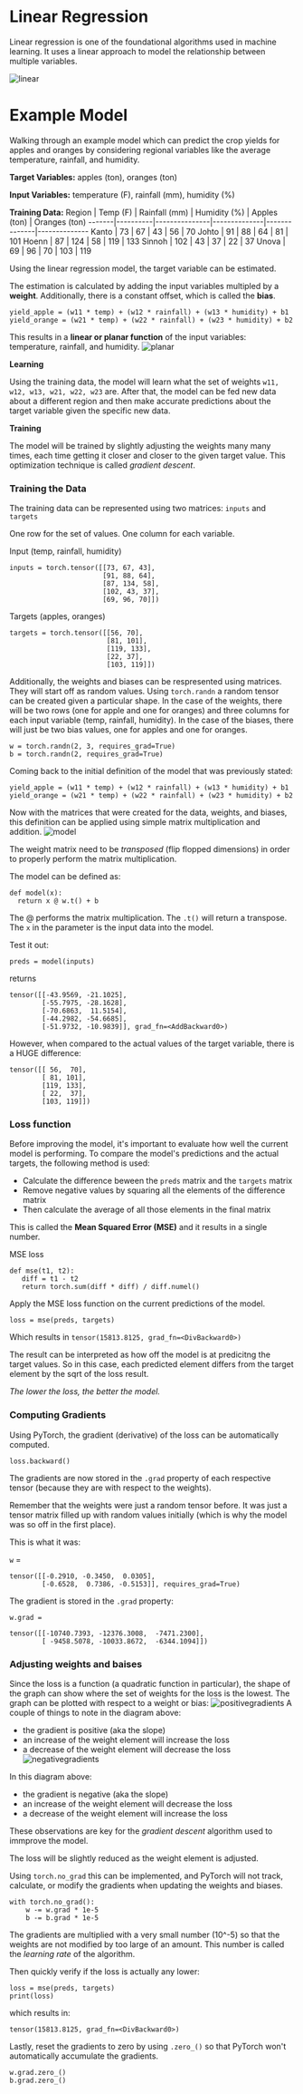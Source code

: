 # Linear Regression
Linear regression is one of the foundational algorithms used in machine learning. It uses a linear approach to model the relationship between multiple variables.

![linear](https://backlog.com/wp-blog-app/uploads/2019/12/Nulab-Gradient-descent-for-linear-regression-using-Golang-Blog.png)

# Example Model
Walking through an example model which can predict the crop yields for apples and oranges by considering regional variables like the average temperature, rainfall, and humidity.

**Target Variables:** apples (ton), oranges (ton)

**Input Variables:** temperature (F), rainfall (mm), humidity (%)

**Training Data:**
Region | Temp (F) | Rainfall (mm) | Humidity (%) | Apples (ton) | Oranges (ton)
-------|----------|---------------|--------------|--------------|--------------
Kanto | 73 | 67 | 43 | 56 | 70
Johto | 91 | 88 | 64 | 81 | 101
Hoenn | 87 | 124 | 58 | 119 | 133
Sinnoh | 102 | 43 | 37 | 22 | 37
Unova | 69 | 96 | 70 | 103 | 119

Using the linear regression model, the target variable can be estimated.

The estimation is calculated by adding the input variables multipled by a **weight**. Additionally, there is a constant offset, which is called the **bias**.

```
yield_apple = (w11 * temp) + (w12 * rainfall) + (w13 * humidity) + b1
yield_orange = (w21 * temp) + (w22 * rainfall) + (w23 * humidity) + b2
```
This results in a **linear or planar function** of the input variables: temperature, rainfall, and humidity.
![planar](https://i.imgur.com/4DJ9f8X.png)

**Learning**

Using the training data, the model will learn what the set of weights `w11, w12, w13, w21, w22, w23` are. After that, the model can be fed new data about a different region and then make accurate predictions about the target variable given the specific new data.

**Training**

The model will be trained by slightly adjusting the weights many many times, each time getting it closer and closer to the given target value. This optimization technique is called *gradient descent*.


### Training the Data
The training data can be represented using two matrices: `inputs` and `targets` 

One row for the set of values. One column for each variable.

Input (temp, rainfall, humidity)
```
inputs = torch.tensor([[73, 67, 43], 
                       [91, 88, 64], 
                       [87, 134, 58], 
                       [102, 43, 37], 
                       [69, 96, 70]])
```
Targets (apples, oranges)
```
targets = torch.tensor([[56, 70], 
                        [81, 101], 
                        [119, 133], 
                        [22, 37], 
                        [103, 119]])
```
Additionally, the weights and biases can be respresented using matrices. They will start off as random values. Using `torch.randn` a random tensor can be created given a particular shape. In the case of the weights, there will be two rows (one for apple and one for oranges) and three columns for each input variable (temp, rainfall, humidity). In the case of the biases, there will just be two bias values, one for apples and one for oranges.
```
w = torch.randn(2, 3, requires_grad=True)
b = torch.randn(2, requires_grad=True)
```
Coming back to the initial definition of the model that was previously stated:
```
yield_apple = (w11 * temp) + (w12 * rainfall) + (w13 * humidity) + b1
yield_orange = (w21 * temp) + (w22 * rainfall) + (w23 * humidity) + b2
```
Now with the matrices that were created for the data, weights, and biases, this definition can be applied using simple matrix multiplication and addition.
![model](https://i.imgur.com/WGXLFvA.png)

The weight matrix need to be *transposed* (flip flopped dimensions) in order to properly perform the matrix multiplication.

The model can be defined as:
```
def model(x):
  return x @ w.t() + b
```
The @ performs the matrix multiplication. The `.t()` will return a transpose. The `x` in the parameter is the input data into the model.

Test it out:

`preds = model(inputs)`

returns
```
tensor([[-43.9569, -21.1025],
        [-55.7975, -28.1628],
        [-70.6863,  11.5154],
        [-44.2982, -54.6685],
        [-51.9732, -10.9839]], grad_fn=<AddBackward0>)
```
However, when compared to the actual values of the target variable, there is a HUGE difference:
```
tensor([[ 56,  70],
        [ 81, 101],
        [119, 133],
        [ 22,  37],
        [103, 119]])
```
### Loss function
Before improving the model, it's important to evaluate how well the current model is performing. To compare the model's predictions and the actual targets, the following method is used:
- Calculate the difference beween the `preds` matrix and the `targets` matrix
- Remove negative values by squaring all the elements of the difference matrix
- Then calculate the average of all those elements in the final matrix

This is called the **Mean Squared Error (MSE)** and it results in a single number.

MSE loss
```
def mse(t1, t2):
   diff = t1 - t2
   return torch.sum(diff * diff) / diff.numel()
```
Apply the MSE loss function on the current predictions of the model.
```
loss = mse(preds, targets)
```
Which results in `tensor(15813.8125, grad_fn=<DivBackward0>)`

The result can be interpreted as how off the model is at predicitng the target values. So in this case, each predicted element differs from the target element by the sqrt of the loss result.

*The lower the loss, the better the model.*

### Computing Gradients
Using PyTorch, the gradient (derivative) of the loss can be automatically computed. 
```
loss.backward()
```
The gradients are now stored in the `.grad` property of each respective tensor (because they are with respect to the weights).

Remember that the weights were just a random tensor before. It was just a tensor matrix filled up with random values initially (which is why the model was so off in the first place).

This is what it was:

`w` = 
```
tensor([[-0.2910, -0.3450,  0.0305],
        [-0.6528,  0.7386, -0.5153]], requires_grad=True)
```
The gradient is stored in the `.grad` property:

`w.grad = `
```
tensor([[-10740.7393, -12376.3008,  -7471.2300],
        [ -9458.5078, -10033.8672,  -6344.1094]])
```

### Adjusting weights and baises
Since the loss is a function (a quadratic function in particular), the shape of the graph can show where the set of weights for the loss is the lowest. The graph can be plotted with respect to a weight or bias:
![positivegradients](https://i.imgur.com/WLzJ4xP.png)
A couple of things to note in the diagram above:
- the gradient is positive (aka the slope)
- an increase of the weight element will increase the loss
- a decrease of the weight element will decrease the loss
![negativegradients](https://i.imgur.com/dvG2fxU.png)

In this diagram above:
- the gradient is negative (aka the slope)
- an increase of the weight element will decrease the loss
- a decrease of the weight element will increase the loss

These observations are key for the *gradient descent* algorithm used to immprove the model. 

The loss will be slightly reduced as the weight element is adjusted.

Using `torch.no_grad` this can be implemented, and PyTorch will not track, calculate, or modify the gradients when updating the weights and biases.
```
with torch.no_grad():
    w -= w.grad * 1e-5
    b -= b.grad * 1e-5
```
The gradients are multiplied with a very small number (10^-5) so that the weights are not modified by too large of an amount. This number is called the *learning rate* of the algorithm.

Then quickly verify if the loss is actually any lower:
```
loss = mse(preds, targets)
print(loss)
```
which results in:
```
tensor(15813.8125, grad_fn=<DivBackward0>)
```
Lastly, reset the gradients to zero by using `.zero_()` so that PyTorch won't automatically accumulate the gradients. 
```
w.grad.zero_()
b.grad.zero_()
```
